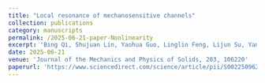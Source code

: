 ```yaml
---
title: "Local resonance of mechanosensitive channels"
collection: publications
category: manuscripts
permalink: /2025-06-21-paper-Nonlinearity
excerpt: 'Bing Qi, Shujuan Lin, Yaohua Guo, Linglin Feng, Lijun Su, Yang Liu, Alain Goriely, Tian Jian Lu and Shaobao Liu'
date: 2025-06-21
venue: 'Journal of the Mechanics and Physics of Solids, 203, 106220'
paperurl: 'https://www.sciencedirect.com/science/article/pii/S002250962500225X'
---
```

